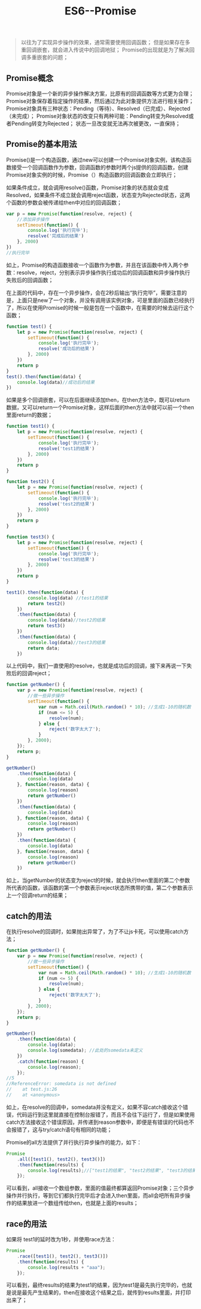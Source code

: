 ﻿---
title: ES6--Promise
tags:
- es6
- promise
---

 > 以往为了实现异步操作的效果，通常需要使用回调函数；
 > 但是如果存在多重回调嵌套，就会进入传说中的回调地狱；
 > Promise的出现就是为了解决回调多重嵌套的问题；

## Promise概念
Promise对象是一个新的异步操作解决方案，比原有的回调函数等方式更为合理；
Promise对象保存着指定操作的结果，然后通过为此对象提供方法进行相关操作；
Promise对象具有三种状态：Pending（等待）、Resolved（已完成）、Rejected（未完成）；
Promise对象状态的改变只有两种可能：Pending转变为Resolved或者Pending转变为Rejected；
状态一旦改变就无法再次被更改，一直保持；
<!--more-->
## Promise的基本用法
Promise()是一个构造函数，通过new可以创建一个Promise对象实例，该构造函数接受一个回调函数作为参数，回调函数的参数时两个js提供的回调函数，创建Promise对象实例的时候，Promise（）构造函数的回调函数会立即执行；

如果条件成立，就会调用resolve()函数，Promise对象的状态就会变成Resolved，如果条件不成立就会调用reject函数，状态变为Rejected状态，这两个函数的参数会被传递给then中对应的回调函数；
```javaScript
var p = new Promise(function(resolve, reject) {
    //添加异步操作
    setTimeout(function() {
        console.log('执行完毕');
        resolve('完成后的结果')
    }, 2000)
})
//执行完毕
```
如上，Promise的构造函数接收一个函数作为参数，并且在该函数中传入两个参数：resolve，reject，分别表示异步操作执行成功后的回调函数和异步操作执行失败后的回调函数；

在上面的代码中，存在一个异步操作，会在2秒后输出“执行完毕”，需要注意的是，上面只是new了一个对象，并没有调用该实例对象，可是里面的函数已经执行了，所以在使用Promise的时候一般是包在一个函数中，在需要的时候去运行这个函数；
```javaScript
function test() {
    let p = new Promise(function(resolve, reject) {
        setTimeout(function() {
            console.log('执行完毕');
            resolve('成功后的结果')
        }, 2000)
    })
    return p
}
test().then(function(data) {
    console.log(data)//成功后的结果
})
```
如果是多个回调嵌套，可以在后面继续添加then，在then方法中，既可以return数据，又可以return一个Promise对象，这样后面的then方法中就可以前一个then里面return的数据；
```javaScript
function test1() {
    let p = new Promise(function(resolve, reject) {
        setTimeout(function() {
            console.log('执行完毕');
            resolve('test1的结果')
        }, 2000)
    })
    return p
}

function test2() {
    let p = new Promise(function(resolve, reject) {
        setTimeout(function() {
            console.log('执行完毕');
            resolve('test2的结果')
        }, 2000)
    })
    return p
}

function test3() {
    let p = new Promise(function(resolve, reject) {
        setTimeout(function() {
            console.log('执行完毕');
            resolve('test3的结果')
        }, 2000)
    })
    return p
}

test1().then(function(data) {
        console.log(data) //test1的结果
        return test2()
    })
    .then(function(data) {
        console.log(data)//test2的结果
        return test3()
    })
    .then(function(data) {
        console.log(data)//test3的结果
        return data;
    })
```
以上代码中，我们一直使用的resolve，也就是成功后的回调，接下来再说一下失败后的回调reject；
```javaScript
function getNumber() {
    var p = new Promise(function(resolve, reject) {
        //做一些异步操作
        setTimeout(function() {
            var num = Math.ceil(Math.random() * 10); //生成1-10的随机数
            if (num <= 5) {
                resolve(num);
            } else {
                reject('数字太大了');
            }
        }, 2000);
    });
    return p;
}

getNumber()
    .then(function(data) {
        console.log(data)
    }, function(reason, data) {
        console.log(reason)
        return getNumber()
    })
    .then(function(data) {
        console.log(data)
    }, function(reason, data) {
        console.log(reason)
        return getNumber()
    })
    .then(function(data) {
        console.log(data)
    }, function(reason, data) {
        console.log(reason)
        return getNumber()
    })
```
如上，当getNumber的状态变为reject的时候，就会执行then里面的第二个参数所代表的函数，该函数的第一个参数表示reject状态所携带的值，第二个参数表示上一个回调return的结果；

## catch的用法
在执行resolve的回调时，如果抛出异常了，为了不让js卡死，可以使用catch方法；
```javaScript
function getNumber() {
    var p = new Promise(function(resolve, reject) {
        //做一些异步操作
        setTimeout(function() {
            var num = Math.ceil(Math.random() * 10); //生成1-10的随机数
            if (num <= 5) {
                resolve(num);
            } else {
                reject('数字太大了');
            }
        }, 2000);
    });
    return p;
}

getNumber()
    .then(function(data) {
        console.log(data);
        console.log(somedata); //此处的somedata未定义
    })
    .catch(function(reason) {
        console.log(reason);
    });
//5
//ReferenceError: somedata is not defined
//    at test.js:26
//    at <anonymous> 
```
如上，在resolve的回调中，somedata并没有定义，如果不容catch接收这个错误，代码运行到这里就直接在控制台报错了，而且不会往下运行了，但是如果使用catch方法接收这个错误原因，并传递到reason参数中，即便是有错误的代码也不会报错了，这与try/catch语句有相同的功能；

Promise的all方法提供了并行执行异步操作的能力，如下：
```javaScript
Promise
    .all([test1(), test2(), test3()])
    .then(function(results) {
        console.log(results);//["test1的结果", "test2的结果", "test3的结果"]
    });
```
可以看到，all接收一个数组参数，里面的值最终都算返回Promise对象；三个异步操作并行执行，等到它们都执行完毕后才会进入then里面，而all会吧所有异步操作的结果放进一个数组传给then，也就是上面的results；

## race的用法
如果将 test1的延时改为1秒，并使用race方法：
```javaScript
Promise
    .race([test1(), test2(), test3()])
    .then(function(results) {
        console.log(results + "aaa");
    });
```
可以看到，最终results的结果为test1的结果，因为test1是最先执行完毕的，也就是说是最先产生结果的，then在接收这个结果之后，就传到results里面，并打印出来了；



